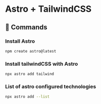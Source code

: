 # Astro + TailwindCSS
## 🚀 Commands
### Install Astro
```sh
npm create astro@latest
```
### Install tailwindCSS with Astro
```sh
npx astro add tailwind
```
### List of astro configured technologies
```sh
npx astro add --list
```